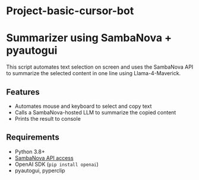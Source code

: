 # Project-basic-cursor-bot
# Summarizer using SambaNova + pyautogui

This script automates text selection on screen and uses the SambaNova API to summarize the selected content in one line using Llama-4-Maverick.

## Features

- Automates mouse and keyboard to select and copy text
- Calls a SambaNova-hosted LLM to summarize the copied content
- Prints the result to console

## Requirements

- Python 3.8+
- [SambaNova API access](https://api.sambanova.ai/)
- OpenAI SDK (`pip install openai`)
- pyautogui, pyperclip

